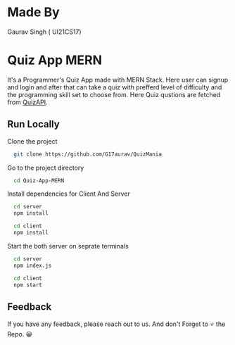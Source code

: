 # Made By
Gaurav Singh ( UI21CS17)
# Quiz App MERN

It's a Programmer's Quiz App made with MERN Stack.
Here user can signup and login and after that can take a quiz with prefferd level of difficulty and the programming skill set to choose from.
Here Quiz qustions are fetched from [QuizAPI](https://quizapi.io/).

## Run Locally

Clone the project

```bash
  git clone https://github.com/G17aurav/QuizMania
```

Go to the project directory

```bash
  cd Quiz-App-MERN
```

Install dependencies for Client And Server

```bash
  cd server
  npm install

  cd client
  npm install
```

Start the both server on seprate terminals

```bash
  cd server
  npm index.js
```

```bash
  cd client
  npm start
```
  
## Feedback

If you have any feedback, please reach out to us.
And don't Forget to ⭐ the Repo. 😀

  
